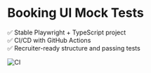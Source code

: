 # Booking UI Mock Tests

✅ Stable Playwright + TypeScript project  
✅ CI/CD with GitHub Actions  
✅ Recruiter-ready structure and passing tests

![CI](https://github.com/Valentin-Krakhmalnyi/booking-ui-mock-tests/actions/workflows/ci.yml/badge.svg)
